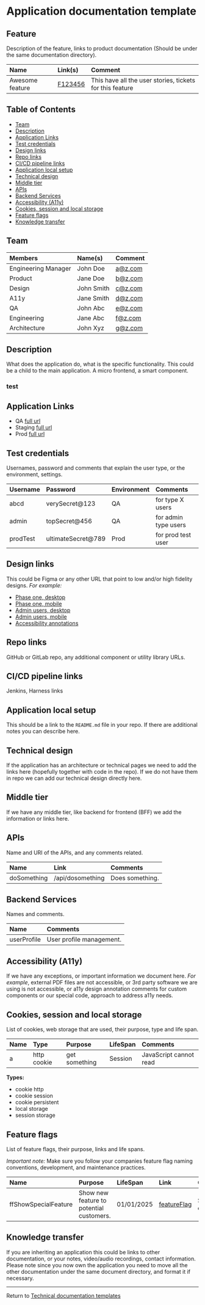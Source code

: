 # Application documentation template

## Feature 
Description of the feature, links to product documentation (Should be under the same documentation directory).

| Name            | Link(s)        | Comment                                                  |
|:----------------|:---------------|:---------------------------------------------------------|
| Awesome feature | [F123456]('#') | This have all the user stories, tickets for this feature |

## Table of Contents
- [Team](#team)
- [Description](#description)
- [Application Links](#application-links)
- [Test credentials](#test-credentials)
- [Design links](#design-links)
- [Repo links](#repo-links)
- [CI/CD pipeline links](#cicd-pipeline-links)
- [Application local setup](#application-local-setup)
- [Technical design](#technical-design)
- [Middle tier](#middle-tier)
- [APIs](#apis)
- [Backend Services](#backend-services)
- [Accessibility (A11y)](#accessibility-a11y)
- [Cookies, session and local storage](#cookies-session-and-local-storage)
- [Feature flags](#feature-flags)
- [Knowledge transfer](#knowledge-transfer)

## Team
| Members             | Name(s)    | Comment                                                  |
|:--------------------|:-----------|:---------------------------------------------------------|
| Engineering Manager | John Doe   | a@z.com                                                  |
| Product             | Jane Doe   | b@z.com                                                  |      
| Design              | John Smith | c@z.com                                                  |
| A11y                | Jane Smith | d@z.com                                                  |
| QA                  | John Abc   | e@z.com                                                  |
| Engineering         | Jane Abc   | f@z.com                                                  |
| Architecture        | John Xyz   | g@z.com                                                  |

## Description
What does the application do, what is the specific functionality. This could be a child to the main application. 
A micro frontend, a smart component.

### test

## Application Links
- QA [full url]('#')
- Staging [full url]('#')
- Prod [full url]('#')

## Test credentials
Usernames, password and comments that explain the user type, or the environment, settings.

| Username | Password           | Environment | Comments             |
|:---------|:-------------------|:------------|:---------------------|
| abcd     | verySecret@123     | QA          | for type X users     |
| admin    | topSecret@456      | QA          | for admin type users |
| prodTest | ultimateSecret@789 | Prod        | for prod test user   |

## Design links
This could be Figma or any other URL that point to low and/or high fidelity designs. _For example:_

- [Phase one, desktop]('#')
- [Phase one, mobile]('#')
- [Admin users, desktop]('#')
- [Admin users, mobile]('#')
- [Accessibility annotations]('#')

## Repo links
GitHub or GitLab repo, any additional component or utility library URLs.

## CI/CD pipeline links
Jenkins, Harness links

## Application local setup
This should be a link to the `README.md` file in your repo. If there are additional notes you can describe here.

## Technical design
If the application has an architecture or technical pages we need to add the links here (hopefully together with code in
the repo). If we do not have them in repo we can add our technical design directly here.

## Middle tier
If we have any middle tier, like backend for frontend (BFF) we add the information or links here.

## APIs
Name and URI of the APIs, and any comments related.

| Name        | Link             | Comments        |
|:------------|:-----------------|:----------------|
| doSomething | /api/dosomething | Does something. |


## Backend Services
Names and comments. 

| Name        | Comments                 |
|:------------|:-------------------------|
| userProfile | User profile management. |

## Accessibility (A11y)
If we have any exceptions, or important information we document here. _For example_, external PDF files are 
not accessible, or 3rd party software we are using is not accessible, or a11y design annotation comments for 
custom components or our special code, approach to address a11y needs.

## Cookies, session and local storage
List of cookies, web storage that are used, their purpose, type and life span.

| Name | Type        | Purpose       | LifeSpan | Comments               |
|:-----|:------------|:--------------|:---------|:-----------------------|
| a    | http cookie | get something | Session  | JavaScript cannot read | 

**Types:**
- cookie http
- cookie session
- cookie persistent
- local storage
- session storage

## Feature flags
List of feature flags,  their purpose, links and life spans. 

_Important note:_ Make sure you follow your companies feature flag naming conventions, development, and maintenance 
practices. 

| Name                 | Purpose                                  | LifeSpan   | Link                | Comments      |
|:---------------------|:-----------------------------------------|:-----------|:--------------------|:--------------|
| ffShowSpecialFeature | Show new feature to potential customers. | 01/01/2025 | [featureFlag]('#')  | Some details. | 

## Knowledge transfer
If you are inheriting an application this could be links to other documentation, or your notes, video/audio recordings, 
contact information. Please note since you now own the application you need to move all the other documentation under 
the same document directory, and format it if necessary.

---
Return to [Technical documentation templates](../technical-documentation-templates.md)
